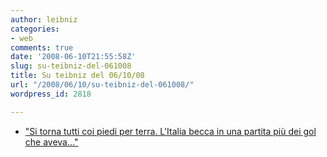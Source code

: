 ```yaml
---
author: leibniz
categories:
- web
comments: true
date: '2008-06-10T21:55:58Z'
slug: su-teibniz-del-061008
title: Su teibniz del 06/10/08
url: "/2008/06/10/su-teibniz-del-061008/"
wordpress_id: 2818

---
```

* ["Si torna tutti coi piedi per terra. L'Italia becca in una partita più dei gol che aveva..."](https://feeds.feedburner.com/~r/teibniz/~3/308616981/37828010)



